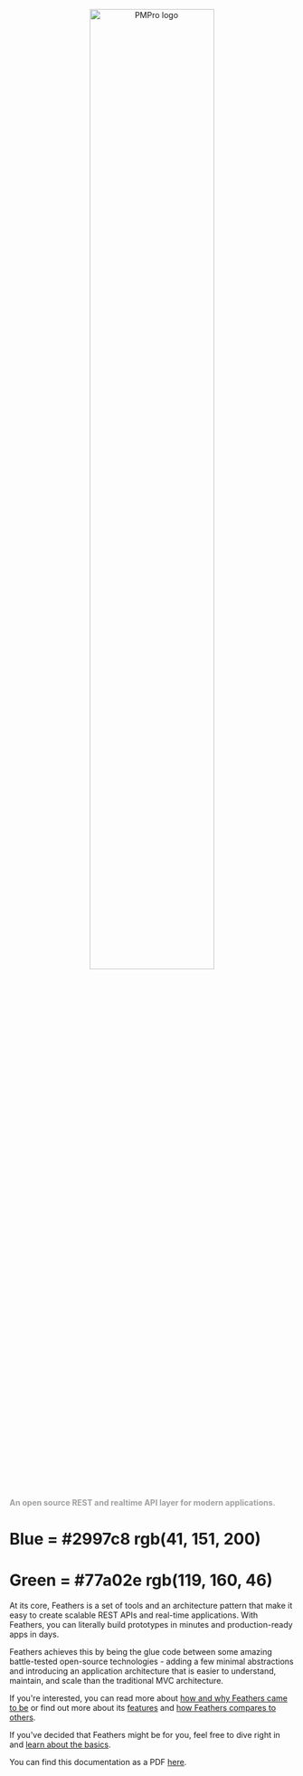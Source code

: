 <p style="text-align: center; margin-bottom: 60px;">
  <img alt="PMPro logo" style="width: 66%;" src="https://www.paidmembershipspro.com/wp-content/themes/memberlite-pmpro/images/Paid-Memberships-Pro_site-logo.png" />
  <h4 style="color: #A0A0A0;">An open source REST and realtime API layer for modern applications.</h4>
</p>

# Blue = #2997c8 rgb(41, 151, 200)

# Green = #77a02e rgb(119, 160, 46)

At its core, Feathers is a set of tools and an architecture pattern that make it easy to create scalable REST APIs and real-time applications. With Feathers, you can literally build prototypes in minutes and production-ready apps in days.

Feathers achieves this by being the glue code between some amazing battle-tested open-source technologies - adding a few minimal abstractions and introducing an application architecture that is easier to understand, maintain, and scale than the traditional MVC architecture.

If you're interested, you can read more about [how and why Feathers came to be](https://blog.feathersjs.com/why-we-built-the-best-web-framework-you-ve-probably-never-heard-of-until-now-176afc5c6aac) or find out more about its [features](https://feathersjs.com/features) and [how Feathers compares to others](https://feathersjs.com/comparison).

If you've decided that Feathers might be for you, feel free to dive right in and [learn about the basics](./guides/basics/readme.md).

You can find this documentation as a PDF [here](https://github.com/feathersjs/docs/raw/master/feathersjs.pdf).
